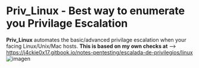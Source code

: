 # Priv_Linux - Best way to enumerate you Privilage Escalation
**Priv_Linux** automates the basic/advanced privilage escalation when your facing Linux/Unix/Mac hosts.
**This is based on my own checks at** --> https://j4ckie0x17.gitbook.io/notes-pentesting/escalada-de-privilegios/linux
![imagen](https://github.com/J4ckie0x17/Priv_Linux/assets/98595278/6f97965c-2727-4fa0-afa0-88d5e7956c9c)
